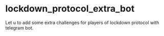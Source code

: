  # lockdown_protocol_extra_bot
 
Let u to add some extra challenges for players of lockdown protocol with telegram bot.
